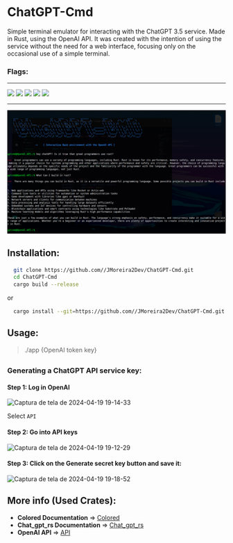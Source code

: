 # ChatGPT-Cmd
Simple terminal emulator for interacting with the ChatGPT 3.5 service. Made in Rust, using the OpenAI API. It was created with the intention of using the service without the need for a web interface, focusing only on the occasional use of a simple terminal.

### Flags:

---------------

<div>
    <img src="https://img.shields.io/badge/Language%20-Rust-orange.svg" style="max-width: 100%;">
    <img src="https://img.shields.io/badge/Operational Sys%20-Linux-yellow.svg" style="max-width: 100%;">
    <img src="https://img.shields.io/badge/Crates%20-chat_gpt_rs, Colored-darkred.svg" style="max-width: 100%;">
    <img src="https://img.shields.io/badge/Tools%20-OpenAI API-lightgreen.svg" style="max-width: 100%;">
    <img src="https://img.shields.io/badge/Type%20-Command line tools for utilities-beige.svg" style="max-width: 100%;">
</div>

----------------

![Usage_image](ChatGPT-cmd-use.png)

## Installation:

```bash
  git clone https://github.com//JMoreira2Dev/ChatGPT-Cmd.git
  cd ChatGPT-Cmd
  cargo build --release
```

or

```bash
  cargo install --git=https://github.com//JMoreira2Dev/ChatGPT-Cmd.git
```

## Usage: 

> ./app {OpenAI token key}

##

### Generating a ChatGPT API service key:

#### Step 1: Log in OpenAI

![Captura de tela de 2024-04-19 19-14-33](https://github.com/JMoreira2Dev/ChatGPT-Cmd/assets/167461650/98b555d5-dc91-45de-b341-f1e6dac3f43b)

Select `API`

#### Step 2: Go into API keys

![Captura de tela de 2024-04-19 19-12-29](https://github.com/JMoreira2Dev/ChatGPT-Cmd/assets/167461650/45394e7d-6109-41e0-8f47-45c8a82b5029)

#### Step 3: Click on the Generate secret key button and save it:

![Captura de tela de 2024-04-19 19-18-52](https://github.com/JMoreira2Dev/ChatGPT-Cmd/assets/167461650/84bbe656-6e11-4a6c-b2ec-7d497a80b7b6)


## More info (Used Crates):

- **Colored Documentation** => [Colored](https://crates.io/crates/colored)
- **Chat_gpt_rs Documentation** => [Chat_gpt_rs](https://crates.io/crates/chat-gpt-rs)
- **OpenAI API** => [API](https://www.geeksforgeeks.org/openai-python-api/)
